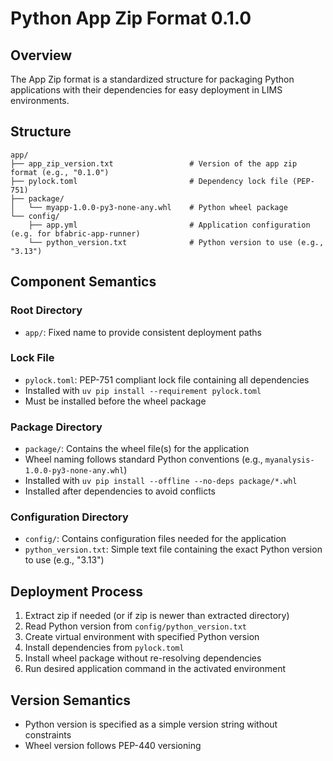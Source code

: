 # Python App Zip Format 0.1.0

## Overview

The App Zip format is a standardized structure for packaging Python applications with their dependencies for easy deployment in LIMS environments.

## Structure

```
app/
├── app_zip_version.txt                 # Version of the app zip format (e.g., "0.1.0")
├── pylock.toml                         # Dependency lock file (PEP-751)
├── package/
│   └── myapp-1.0.0-py3-none-any.whl    # Python wheel package
└── config/
    ├── app.yml                         # Application configuration (e.g. for bfabric-app-runner)
    └── python_version.txt              # Python version to use (e.g., "3.13")
```

## Component Semantics

### Root Directory

- `app/`: Fixed name to provide consistent deployment paths

### Lock File

- `pylock.toml`: PEP-751 compliant lock file containing all dependencies
- Installed with `uv pip install --requirement pylock.toml`
- Must be installed before the wheel package

### Package Directory

- `package/`: Contains the wheel file(s) for the application
- Wheel naming follows standard Python conventions (e.g., `myanalysis-1.0.0-py3-none-any.whl`)
- Installed with `uv pip install --offline --no-deps package/*.whl`
- Installed after dependencies to avoid conflicts

### Configuration Directory

- `config/`: Contains configuration files needed for the application
- `python_version.txt`: Simple text file containing the exact Python version to use (e.g., "3.13")

## Deployment Process

1. Extract zip if needed (or if zip is newer than extracted directory)
2. Read Python version from `config/python_version.txt`
3. Create virtual environment with specified Python version
4. Install dependencies from `pylock.toml`
5. Install wheel package without re-resolving dependencies
6. Run desired application command in the activated environment

## Version Semantics

- Python version is specified as a simple version string without constraints
- Wheel version follows PEP-440 versioning
